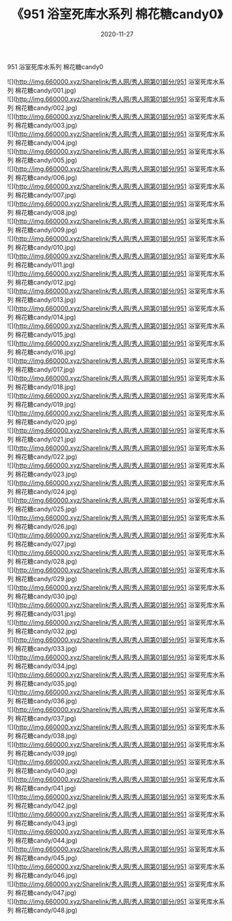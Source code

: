 ﻿---
layout: post
title:  《951 浴室死库水系列 棉花糖candy0》
date:   2020-11-27
img: http://img.660000.xyz/Sharelink/秀人网/秀人网第01部分/951 浴室死库水系列 棉花糖candy0/000.jpg
categories: [美女, 清纯, 唯美]
---

951 浴室死库水系列 棉花糖candy0

  ![](http://img.660000.xyz/Sharelink/秀人网/秀人网第01部分/951 浴室死库水系列 棉花糖candy/001.jpg) <br> ![](http://img.660000.xyz/Sharelink/秀人网/秀人网第01部分/951 浴室死库水系列 棉花糖candy/002.jpg) <br> ![](http://img.660000.xyz/Sharelink/秀人网/秀人网第01部分/951 浴室死库水系列 棉花糖candy/003.jpg) <br> ![](http://img.660000.xyz/Sharelink/秀人网/秀人网第01部分/951 浴室死库水系列 棉花糖candy/004.jpg) <br> ![](http://img.660000.xyz/Sharelink/秀人网/秀人网第01部分/951 浴室死库水系列 棉花糖candy/005.jpg) <br> ![](http://img.660000.xyz/Sharelink/秀人网/秀人网第01部分/951 浴室死库水系列 棉花糖candy/006.jpg) <br> ![](http://img.660000.xyz/Sharelink/秀人网/秀人网第01部分/951 浴室死库水系列 棉花糖candy/007.jpg) <br> ![](http://img.660000.xyz/Sharelink/秀人网/秀人网第01部分/951 浴室死库水系列 棉花糖candy/008.jpg) <br> ![](http://img.660000.xyz/Sharelink/秀人网/秀人网第01部分/951 浴室死库水系列 棉花糖candy/009.jpg) <br> ![](http://img.660000.xyz/Sharelink/秀人网/秀人网第01部分/951 浴室死库水系列 棉花糖candy/010.jpg) <br> ![](http://img.660000.xyz/Sharelink/秀人网/秀人网第01部分/951 浴室死库水系列 棉花糖candy/011.jpg) <br> ![](http://img.660000.xyz/Sharelink/秀人网/秀人网第01部分/951 浴室死库水系列 棉花糖candy/012.jpg) <br> ![](http://img.660000.xyz/Sharelink/秀人网/秀人网第01部分/951 浴室死库水系列 棉花糖candy/013.jpg) <br> ![](http://img.660000.xyz/Sharelink/秀人网/秀人网第01部分/951 浴室死库水系列 棉花糖candy/014.jpg) <br> ![](http://img.660000.xyz/Sharelink/秀人网/秀人网第01部分/951 浴室死库水系列 棉花糖candy/015.jpg) <br> ![](http://img.660000.xyz/Sharelink/秀人网/秀人网第01部分/951 浴室死库水系列 棉花糖candy/016.jpg) <br> ![](http://img.660000.xyz/Sharelink/秀人网/秀人网第01部分/951 浴室死库水系列 棉花糖candy/017.jpg) <br> ![](http://img.660000.xyz/Sharelink/秀人网/秀人网第01部分/951 浴室死库水系列 棉花糖candy/018.jpg) <br> ![](http://img.660000.xyz/Sharelink/秀人网/秀人网第01部分/951 浴室死库水系列 棉花糖candy/019.jpg) <br> ![](http://img.660000.xyz/Sharelink/秀人网/秀人网第01部分/951 浴室死库水系列 棉花糖candy/020.jpg) <br> ![](http://img.660000.xyz/Sharelink/秀人网/秀人网第01部分/951 浴室死库水系列 棉花糖candy/021.jpg) <br> ![](http://img.660000.xyz/Sharelink/秀人网/秀人网第01部分/951 浴室死库水系列 棉花糖candy/022.jpg) <br> ![](http://img.660000.xyz/Sharelink/秀人网/秀人网第01部分/951 浴室死库水系列 棉花糖candy/023.jpg) <br> ![](http://img.660000.xyz/Sharelink/秀人网/秀人网第01部分/951 浴室死库水系列 棉花糖candy/024.jpg) <br> ![](http://img.660000.xyz/Sharelink/秀人网/秀人网第01部分/951 浴室死库水系列 棉花糖candy/025.jpg) <br> ![](http://img.660000.xyz/Sharelink/秀人网/秀人网第01部分/951 浴室死库水系列 棉花糖candy/026.jpg) <br> ![](http://img.660000.xyz/Sharelink/秀人网/秀人网第01部分/951 浴室死库水系列 棉花糖candy/027.jpg) <br> ![](http://img.660000.xyz/Sharelink/秀人网/秀人网第01部分/951 浴室死库水系列 棉花糖candy/028.jpg) <br> ![](http://img.660000.xyz/Sharelink/秀人网/秀人网第01部分/951 浴室死库水系列 棉花糖candy/029.jpg) <br> ![](http://img.660000.xyz/Sharelink/秀人网/秀人网第01部分/951 浴室死库水系列 棉花糖candy/030.jpg) <br> ![](http://img.660000.xyz/Sharelink/秀人网/秀人网第01部分/951 浴室死库水系列 棉花糖candy/031.jpg) <br> ![](http://img.660000.xyz/Sharelink/秀人网/秀人网第01部分/951 浴室死库水系列 棉花糖candy/032.jpg) <br> ![](http://img.660000.xyz/Sharelink/秀人网/秀人网第01部分/951 浴室死库水系列 棉花糖candy/033.jpg) <br> ![](http://img.660000.xyz/Sharelink/秀人网/秀人网第01部分/951 浴室死库水系列 棉花糖candy/034.jpg) <br> ![](http://img.660000.xyz/Sharelink/秀人网/秀人网第01部分/951 浴室死库水系列 棉花糖candy/035.jpg) <br> ![](http://img.660000.xyz/Sharelink/秀人网/秀人网第01部分/951 浴室死库水系列 棉花糖candy/036.jpg) <br> ![](http://img.660000.xyz/Sharelink/秀人网/秀人网第01部分/951 浴室死库水系列 棉花糖candy/037.jpg) <br> ![](http://img.660000.xyz/Sharelink/秀人网/秀人网第01部分/951 浴室死库水系列 棉花糖candy/038.jpg) <br> ![](http://img.660000.xyz/Sharelink/秀人网/秀人网第01部分/951 浴室死库水系列 棉花糖candy/039.jpg) <br> ![](http://img.660000.xyz/Sharelink/秀人网/秀人网第01部分/951 浴室死库水系列 棉花糖candy/040.jpg) <br> ![](http://img.660000.xyz/Sharelink/秀人网/秀人网第01部分/951 浴室死库水系列 棉花糖candy/041.jpg) <br> ![](http://img.660000.xyz/Sharelink/秀人网/秀人网第01部分/951 浴室死库水系列 棉花糖candy/042.jpg) <br> ![](http://img.660000.xyz/Sharelink/秀人网/秀人网第01部分/951 浴室死库水系列 棉花糖candy/043.jpg) <br> ![](http://img.660000.xyz/Sharelink/秀人网/秀人网第01部分/951 浴室死库水系列 棉花糖candy/044.jpg) <br> ![](http://img.660000.xyz/Sharelink/秀人网/秀人网第01部分/951 浴室死库水系列 棉花糖candy/045.jpg) <br> ![](http://img.660000.xyz/Sharelink/秀人网/秀人网第01部分/951 浴室死库水系列 棉花糖candy/046.jpg) <br> ![](http://img.660000.xyz/Sharelink/秀人网/秀人网第01部分/951 浴室死库水系列 棉花糖candy/047.jpg) <br> ![](http://img.660000.xyz/Sharelink/秀人网/秀人网第01部分/951 浴室死库水系列 棉花糖candy/048.jpg) <br>